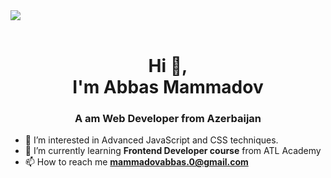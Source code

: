 <img src="https://topdev.vn/blog/wp-content/uploads/2023/02/front-end.png">
<br><br>

<h1 align="center">Hi 👋,<br>I'm Abbas Mammadov</h1>

<h3 align="center">A am Web Developer from Azerbaijan</h3>

- 👀 I’m interested in Advanced JavaScript and CSS techniques.
- 🌱 I’m currently learning **Frontend Developer course** from ATL Academy
- 📫 How to reach me **mammadovabbas.0@gmail.com**

<!---
AbbasMemmedov/AbbasMemmedov is a ✨ special ✨ repository because its `README.md` (this file) appears on your GitHub profile.
You can click the Preview link to take a look at your changes.
--->
